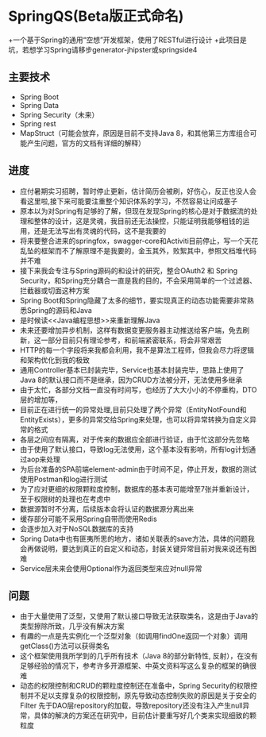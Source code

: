 # SpringQS(Beta版正式命名)
+一个基于Spring的通用“空想”开发框架，使用了RESTful进行设计
+此项目是坑，若想学习Spring请移步generator-jhipster或springside4
## 主要技术
+ Spring Boot
+ Spring Data
+ Spring Security（未来）
+ Spring rest
+ MapStruct（可能会放弃，原因是目前不支持Java 8，和其他第三方库组合可能产生问题，官方的文档有详细的解释）
## 进度
+ 应付暑期实习招聘，暂时停止更新，估计简历会被刷，好伤心，反正也没人会看这里啦,接下来可能要注重整个知识体系的学习，不然容易让问成塞子
+ 原本以为对Spring有足够的了解，但现在发现Spring的核心是对于数据流的处理和整体的设计，这是灵魂，我目前还无法操控，只能证明我能够粗钱的运用，还是无法写出有灵魂的代码，这不是我要的
+ 将来要整合进来的springfox，swagger-core和Activiti目前停止，写一个天花乱坠的框架而不了解原理不是我要的，金玉其外，败絮其中，参照文档堆代码并不难
+ 接下来我会专注与Spring源码的和设计的研究，整合OAuth2 和 Spring Security，和Spring充分耦合一直是我的目的，不会采用简单的一个过滤器、拦截器或切面这种方案
+ Spring Boot和Spring隐藏了太多的细节，要实现真正的动态功能需要非常熟悉Spring的源码和Java
+ 是时候读<<Java编程思想>>来重新理解Java
+ 未来还要增加异步机制，这样有数据变更服务器主动推送给客户端，免去刷新，这一部分目前只有理论参考，和前端紧密联系，将会非常艰苦
+ HTTP的每一个字段将来我都会利用，我不是算法工程师，但我会尽力将逻辑和架构优化到我的极致
+ 通用Controller基本已封装完毕，Service也基本封装完毕，思路上使用了Java 8的默认接口而不是继承，因为CRUD方法被分开，无法使用多继承
+ 由于太忙，各部分文档一直没有时间写，也经历了大大小小的不停重构，DTO层的增加等，
+ 目前正在进行统一的异常处理,目前只处理了两个异常（EntityNotFound和EntityExists），更多的异常交给Spring来处理，也可以将异常转换为自定义异常的格式
+ 各层之间应有隔离，对于传来的数据应全部进行验证，由于忙这部分先忽略
+ 由于使用了默认接口，导致log无法使用，这个基本没有影响，所有log计划通过aop来处理
+ 为后台准备的SPA前端element-admin由于时间不足，停止开发，数据的测试使用Postman和log进行测试
+ 为了应对更细的权限颗粒度控制，数据库的基本表可能增至7张并重新设计，至于权限树的处理也在考虑中
+ 数据源暂时不分离，后续版本会将认证的数据源分离出来
+ 缓存部分可能不采用Spring自带而使用Redis
+ 会逐步加入对于NoSQL数据库的支持
+ Spring Data中也有匪夷所思的地方，诸如关联表的save方法，具体的问题我会再做说明，要达到真正的自定义和动态，封装关键异常目前对我来说还有困难
+ Service层未来会使用Optional作为返回类型来应对null异常
## 问题
+ 由于大量使用了泛型，又使用了默认接口导致无法获取类名，这是由于Java的类型擦除所致，几乎没有解决方案
+ 有趣的一点是先实例化一个泛型对象（如调用findOne返回一个对象）调用getClass()方法可以获得类名
+ 这个框架使用我所学到的几乎所有技术（Java 8的部分新特性, 反射），在没有足够经验的情况下，参考许多开源框架、中英文资料写这么复杂的框架的确很难
+ 动态的权限控制和CRUD的颗粒度控制还在准备中，Spring Security的权限控制并不足以支撑复杂的权限控制，原先导致动态控制失败的原因是关于安全的Filter
先于DAO层repository的加载，导致repository还没有注入产生null异常，具体的解决的方案还在研究中，目前估计要重写好几个类来实现细致的颗粒度

